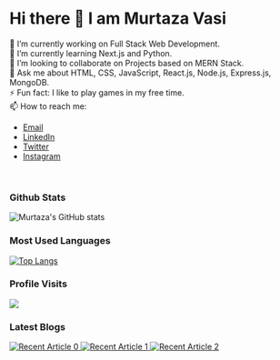 # Hi there 👋 I am Murtaza Vasi

🔭 I’m currently working on Full Stack Web Development.<br/>
🌱 I’m currently learning Next.js and Python.<br/>
👯 I’m looking to collaborate on Projects based on MERN Stack.<br/>
💬 Ask me about HTML, CSS, JavaScript, React.js, Node.js, Express.js, MongoDB.<br/>
⚡ Fun fact: I like to play games in my free time.
<br />
📫 How to reach me:

- [Email](mailto:murtazavasi2000@gmail.com)
- [LinkedIn](www.linkedin.com/in/murtaza-vasi)
- [Twitter](https://twitter.com/VasiMurtaza)
- [Instagram](https://www.instagram.com/vasi_murtaza/)

<br />

### Github Stats

![Murtaza's GitHub stats](https://github-readme-stats.vercel.app/api?username=Murtaza-Vasi&show_icons=true&theme=cobalt)

### Most Used Languages

[![Top Langs](https://github-readme-stats.vercel.app/api/top-langs/?username=Murtaza-Vasi&theme=cobalt)](https://github.com/anuraghazra/github-readme-stats)

### Profile Visits

![](https://komarev.com/ghpvc/?username=Murtaza-Vasi)

### Latest Blogs

<a target="_blank" href="https://github-readme-medium-recent-article.vercel.app/medium/@murtazavasi.dev/0"><img src="https://github-readme-medium-recent-article.vercel.app/medium/@murtazavasi.dev/0" alt="Recent Article 0">
<a target="_blank" href="https://github-readme-medium-recent-article.vercel.app/medium/@murtazavasi.dev/1"><img src="https://github-readme-medium-recent-article.vercel.app/medium/@murtazavasi.dev/1" alt="Recent Article 1">
<a target="_blank" href="https://github-readme-medium-recent-article.vercel.app/medium/@murtazavasi.dev/2"><img src="https://github-readme-medium-recent-article.vercel.app/medium/@murtazavasi.dev/2" alt="Recent Article 2">
